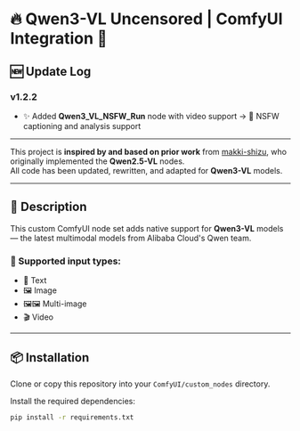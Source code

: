 # 🔥 Qwen3-VL Uncensored | ComfyUI Integration 🔞

## 🆕 Update Log

### v1.2.2 
- ✨ Added **Qwen3_VL_NSFW_Run** node with video support 
  → 🔞 NSFW captioning and analysis support  
  
---

This project is **inspired by and based on prior work** from [makki-shizu](https://github.com/MakkiShizu/), who originally implemented the **Qwen2.5-VL** nodes.  
All code has been updated, rewritten, and adapted for **Qwen3-VL** models.

---

## 📖 Description

This custom ComfyUI node set adds native support for **Qwen3-VL** models — the latest multimodal models from Alibaba Cloud's Qwen team.

### 🎯 Supported input types:
- 📝 Text
- 🖼️ Image
- 🖼️🖼️ Multi-image
- 🎬 Video

---

## 📦 Installation

Clone or copy this repository into your `ComfyUI/custom_nodes` directory.

Install the required dependencies:

```bash
pip install -r requirements.txt
```
